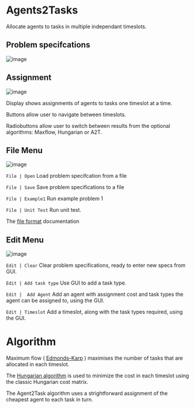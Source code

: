 # Agents2Tasks

Allocate agents to tasks in multiple independant timeslots.


## Problem specifcations

![image](https://github.com/JamesBremner/Agents2Tasks/assets/2046227/49ba7a04-b0e0-4beb-a685-1eeeceac079c)



## Assignment

![image](https://github.com/JamesBremner/Agents2Tasks/assets/2046227/24e90f9c-a438-43c5-8ad3-895d028bd2a5)

Display shows assignments of agents to tasks one timeslot at a time.  

Buttons allow user to navigate between timeslots.  

Radiobuttons allow user to switch between results from the optional algorithms: Maxflow, Hungarian or A2T.

## File Menu

![image](https://github.com/JamesBremner/Agents2Tasks/assets/2046227/80208e92-4b69-4b3b-8f7d-99bda8cde22e)

`File | Open`  Load problem specifcation from a file

`File | Save`  Save problem specifications to a file

`File | Example1` Run example problem 1

`File | Unit Test` Run unit test.

The [file format](https://github.com/JamesBremner/Agents2Tasks/wiki/File-format) documentation

## Edit Menu

![image](https://github.com/JamesBremner/Agents2Tasks/assets/2046227/a757bd30-3c70-440c-8ff4-deff422cbac3)

`Edit | Clear` Clear problem specifications, ready to enter new specs from GUI.

`Edit | Add task type`  Use GUI to add a task type.

`Edit |  Add Agent` Add an agent with assignment cost and task types the agent can be assigned to, using the GUI.

`Edit | Timeslot` Add a timeslot, along with the task types required, using the GUI.


# Algorithm

Maximum flow ( [Edmonds–Karp](https://en.wikipedia.org/wiki/Edmonds%E2%80%93Karp_algorithm) ) maximises the number of tasks that are allocated in each timeslot.

The [Hungarian algorithm]( https://en.wikipedia.org/wiki/Hungarian_algorithm) is used to minimize the cost in each timeslot using the classic Hungarian cost matrix.

The Agent2Task algorithm uses a strightforward assignment of the cheapest agent to each task in turn.





